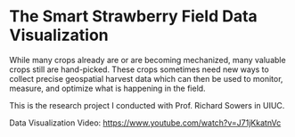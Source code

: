 # The Smart Strawberry Field Data Visualization

While many crops already are or are becoming mechanized, many valuable  crops still are hand-picked.    These crops sometimes need new ways to collect precise geospatial harvest data which can then be used to monitor, measure, and optimize what is happening in the field.

This is the research project I conducted with Prof. Richard Sowers in UIUC.

Data Visualization Video: https://www.youtube.com/watch?v=J71jKkatnVc
